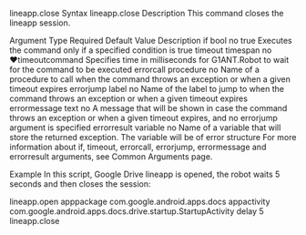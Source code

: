 lineapp.close
Syntax
lineapp.close
Description
This command closes the lineapp session.

Argument	Type	Required	Default Value	Description
if	bool	no	true	Executes the command only if a specified condition is true
timeout	timespan	no	♥timeoutcommand	Specifies time in milliseconds for G1ANT.Robot to wait for the command to be executed
errorcall	procedure	no		Name of a procedure to call when the command throws an exception or when a given timeout expires
errorjump	label	no		Name of the label to jump to when the command throws an exception or when a given timeout expires
errormessage	text	no		A message that will be shown in case the command throws an exception or when a given timeout expires, and no errorjump argument is specified
errorresult	variable	no		Name of a variable that will store the returned exception. The variable will be of error structure
For more information about if, timeout, errorcall, errorjump, errormessage and errorresult arguments, see Common Arguments page.

Example
In this script, Google Drive lineapp is opened, the robot waits 5 seconds and then closes the session:

lineapp.open apppackage com.google.android.apps.docs appactivity com.google.android.apps.docs.drive.startup.StartupActivity
delay 5
lineapp.close
